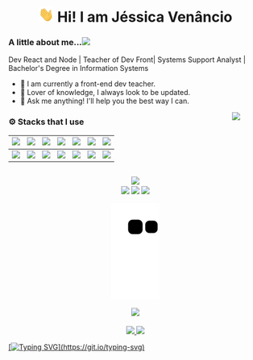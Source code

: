 <h1 align="center"><img src="https://raw.githubusercontent.com/ABSphreak/ABSphreak/master/gifs/Hi.gif" height="30px"> Hi! I am Jéssica Venâncio</h1>

### A little about me...<img src="https://media.giphy.com/media/WUlplcMpOCEmTGBtBW/giphy.gif" width="30"> <br />
Dev React and Node | Teacher of Dev Front| Systems Support Analyst | Bachelor's Degree in Information Systems<br />

- 🔭 I am currently a  front-end dev teacher.
- 🌱 Lover of knowledge, I always look to be updated.
- 💬 Ask me anything! I'll help you the best way I can.

<img align='right' src='https://github.com/Rishit-dagli/Rishit-dagli/blob/master/images/octocat-anime.gif' width='60'>

 ### ⚙️ Stacks that I use
 |![](https://img.shields.io/badge/-JavaScript-black?logo=javascript&style=plastic)|![](https://img.shields.io/badge/-NodeJs-black?logo=nodedotjs&style=plastic)|![](https://img.shields.io/badge/-React-black?logo=react&style=plastic)|![](https://img.shields.io/badge/-Bootstrap-black?logo=bootstrap&style=plastic)|![](https://img.shields.io/badge/-Html-black?logo=html5&style=plastic)|![](https://img.shields.io/badge/-Css-black?logo=css3&style=plastic)|![](https://img.shields.io/badge/-Git-black?logo=git&style=plastic)
|---|---|---|---|---|---|---|
|![](https://img.shields.io/badge/-MySQL-black?logo=mysql&style=plastic)|![](https://img.shields.io/badge/-MongoDB-black?logo=mongodb&style=plastic)|![](https://img.shields.io/badge/-FireBase-black?logo=firebase&style=plastic)|![](https://img.shields.io/badge/-Postman-black?logo=postman&style=plastic)|![](https://img.shields.io/badge/-Swagger-black?logo=swagger&style=plastic)|![](https://img.shields.io/badge/-Git-black?logo=git&style=plastic)|![](https://img.shields.io/badge/-Git-black?logo=git&style=plastic)
##
 
<div align="center"> 
 <img height="30px" src="https://emojis.slackmojis.com/emojis/images/1531849430/4246/blob-sunglasses.gif?1531849430"> <br/>
 <a href="https://www.linkedin.com/in/jessicalvenancio/" target="_blank"><img src="https://img.shields.io/badge/-LinkedIn-%230077B5?style=for-the-badge&logo=linkedin&logoColor=white"></a> 
 <a href="https://www.instagram.com/jessicalvenancio/" target="_blank"><img src="https://img.shields.io/badge/-Instagram-%23E4405F?style=for-the-badge&logo=instagram&logoColor=white"></a>
<a href = "mailto:jessicavenancioti@gmail.com"><img src="https://img.shields.io/badge/-Gmail-%23333?style=for-the-badge&logo=gmail&logoColor=white" target="_blank"></a> 
 
![snake gif](https://github.com/jessicavenancio/jessicavenancio/blob/output/github-contribution-grid-snake.svg)
 
</div>

<div align="center">
  <img src="https://profile-counter.glitch.me/jessicavenancio/count.svg?"/>
</div> <br/>


<div align="center">
<a href="https://github.com/jessicavenancio">
<img height="180em" src="https://github-readme-stats.vercel.app/api/top-langs/?username=jessicavenancio&layout=compact&langs_count=7&theme=dark"/>
<img height="180em" src="https://github-readme-stats.vercel.app/api?username=jessicavenancio&show_icons=true&theme=dark&include_all_commits=true&count_private=true"/>
</div>


 [![Typing SVG](https://readme-typing-svg.herokuapp.com/?color=fff&size=20&center=true&vCenter=true&width=1000&lines=A+tecnologia+move+o+mundo!;Somos+a+soma+daquilo+que+vivemos+e+compartilhamos.;)](https://git.io/typing-svg)

